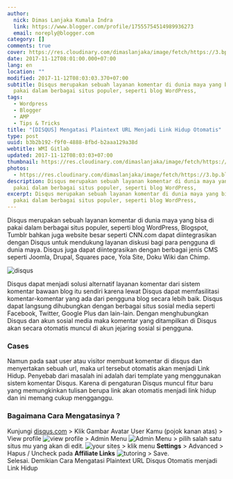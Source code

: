 ```yaml
---
author:
  nick: Dimas Lanjaka Kumala Indra
  link: https://www.blogger.com/profile/17555754514989936273
  email: noreply@blogger.com
category: []
comments: true
cover: https://res.cloudinary.com/dimaslanjaka/image/fetch/https://3.bp.blogspot.com/-F0nPVJldBjc/Wc5TIDQtjqI/AAAAAAAAFh0/WFawWHriTBwCX2_jw9jBn_F6jp0Bole4wCLcBGAs/s1600/Mengatasi+Tulisan+Link+yang+Otomatis+Menjadi+Link+Hidup.jpg
date: 2017-11-12T08:01:00.000+07:00
lang: en
location: ""
modified: 2017-11-12T08:03:03.370+07:00
subtitle: Disqus merupakan sebuah layanan komentar di dunia maya yang bisa di
  pakai dalam berbagai situs populer, seperti blog WordPress,
tags:
  - Wordpress
  - Blogger
  - AMP
  - Tips & Tricks
title: "[DISQUS] Mengatasi Plaintext URL Menjadi Link Hidup Otomatis"
type: post
uuid: b3b2b192-f9f0-4888-8fbd-b2aaa129a38d
webtitle: WMI Gitlab
updated: 2017-11-12T08:03:03+07:00
thumbnail: https://res.cloudinary.com/dimaslanjaka/image/fetch/https://3.bp.blogspot.com/-F0nPVJldBjc/Wc5TIDQtjqI/AAAAAAAAFh0/WFawWHriTBwCX2_jw9jBn_F6jp0Bole4wCLcBGAs/s1600/Mengatasi+Tulisan+Link+yang+Otomatis+Menjadi+Link+Hidup.jpg
photos:
  - https://res.cloudinary.com/dimaslanjaka/image/fetch/https://3.bp.blogspot.com/-F0nPVJldBjc/Wc5TIDQtjqI/AAAAAAAAFh0/WFawWHriTBwCX2_jw9jBn_F6jp0Bole4wCLcBGAs/s1600/Mengatasi+Tulisan+Link+yang+Otomatis+Menjadi+Link+Hidup.jpg
description: Disqus merupakan sebuah layanan komentar di dunia maya yang bisa di
  pakai dalam berbagai situs populer, seperti blog WordPress,
excerpt: Disqus merupakan sebuah layanan komentar di dunia maya yang bisa di
  pakai dalam berbagai situs populer, seperti blog WordPress,
---
```


<p>    Disqus merupakan sebuah layanan komentar di dunia maya yang bisa di pakai     dalam berbagai situs populer, seperti blog WordPress, Blogspot, Tumblr     bahkan juga website besar seperti CNN.com dapat diintegrasikan dengan     Disqus untuk mendukung layanan diskusi bagi para pengguna di dunia maya.     Disqus juga dapat diintegrasikan dengan berbagai jenis CMS seperti Joomla,     Drupal, Squares pace, Yola Site, Doku Wiki dan Chimp. </p><img src="https://res.cloudinary.com/dimaslanjaka/image/fetch/https://3.bp.blogspot.com/-F0nPVJldBjc/Wc5TIDQtjqI/AAAAAAAAFh0/WFawWHriTBwCX2_jw9jBn_F6jp0Bole4wCLcBGAs/s1600/Mengatasi+Tulisan+Link+yang+Otomatis+Menjadi+Link+Hidup.jpg" title="disqus" alt="disqus" class="w3-image"><p>    Disqus dapat menjadi solusi alternatif layanan komentar dari sistem     komentar bawaan blog itu sendiri karena lewat Disqus dapat memfasilitasi     komentar-komentar yang ada dari pengguna blog secara lebih baik. Disqus     dapat langsung dihubungkan dengan berbagai situs sosial media seperti     Facebook, Twitter, Google Plus dan lain-lain. Dengan menghubungkan Disqus     dan akun sosial media maka komentar yang ditampilkan di Disqus akan secara     otomatis muncul di akun jejaring sosial si pengguna. </p><h3>Cases</h3><p>Namun pada saat user atau visitor membuat komentar di disqus dan menyertakan sebuah url, maka url tersebut otomatis akan menjadi Link Hidup. Penyebab dari masalah ini adalah dari template yang menggunakan sistem komentar Disqus. Karena di pengaturan Disqus muncul fitur baru yang memungkinkan tulisan berupa link akan otomatis menjadi link hidup dan ini memang cukup mengganggu. </p><h3>Bagaimana Cara Mengatasinya ?</h3><div class="w3-panel w3-light-grey">Kunjungi <a href="http://disqus.com" title="disqus" class="" rel="noopener noreferer nofollow">disqus.com</a> &gt; Klik Gambar Avatar User Kamu (pojok kanan atas) &gt; View profile <img src="https://res.cloudinary.com/dimaslanjaka/image/fetch/https://4.bp.blogspot.com/-ZeAJGRdAh4g/Wc5RIU6daUI/AAAAAAAAFhs/3xp-52zMfHY5N3GKUA4qDo1a7NQWn1YjQCLcBGAs/s1600/Mengatasi+Tulisan+Link+yang+Otomatis+Menjadi+Link+Hidup+1.png" title="view profile"> &gt; Admin Menu <img src="http://res.cloudinary.com/dimaslanjaka/image/fetch/https://2.bp.blogspot.com/-xDPkwtd51D4/Wc5RICKV45I/AAAAAAAAFhk/fnGPsXuHyXsP2yXrENQit0_Twqqxuxf2ACLcBGAs/s1600/Mengatasi+Tulisan+Link+yang+Otomatis+Menjadi+Link+Hidup+2.png" title="Admin Menu"> &gt; pilih salah satu situs mu yang akan di edit. <img src="https://res.cloudinary.com/dimaslanjaka/image/fetch/https://1.bp.blogspot.com/-aVRi7HdE0V4/Wc5RIaaOUuI/AAAAAAAAFho/fNPqvl6cB707uDLrZLKFSGDo_4R7QNrFgCLcBGAs/s1600/Mengatasi+Tulisan+Link+yang+Otomatis+Menjadi+Link+Hidup+3.png" title="your sites"> &gt; klik menu <b>Settings</b> &gt; Advanced &gt; Hapus / Uncheck pada <b>Affiliate Links</b> <img src="https://res.cloudinary.com/dimaslanjaka/image/fetch/https://2.bp.blogspot.com/-hxz3EDzioLA/Wc5SG3EO9nI/AAAAAAAAFhw/Mt1oOIBxBLQ0IAUqXGz3ePx6W5WlgSNOgCLcBGAs/s1600/Mengatasi+Tulisan+Link+yang+Otomatis+Menjadi+Link+Hidup+4.png" title="tutoring"> &gt; Save. </div>Selesai. Demikian Cara Mengatasi Plaintext URL Disqus Otomatis menjadi Link Hidup